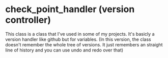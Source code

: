 # check_point_handler (version controller)
This class is a class that I've used in some of my projects. It's basicly a version handler like github but for variables. (In this version, the class doesn't remember the whole tree of versions. It just remembers an straight line of history and you can use undo and redo over that)
